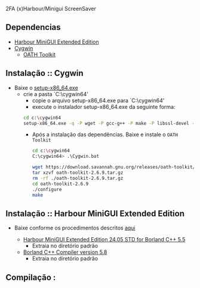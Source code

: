 2FA (x)Harbour/Minigui ScreenSaver

## Dependencias

- [Harbour MiniGUI Extended Edition](https://hmgextended.com/)
- [Cygwin](https://cygwin.com/)
    - [OATH Toolkit](https://savannah.nongnu.org/projects/oath-toolkit/#devtools)

## Instalação :: Cygwin

- Baixe o [setup-x86_64.exe](https://cygwin.com/setup-x86_64.exe)
    - crie a pasta `C:\cygwin64\'
        - copie o arquivo setup-x86_64.exe para `C:\cygwin64\'
        - execute o instalador setup-x86_64.exe da seguinte forma:
        ```bash
        cd c:\cygwin64
        setup-x86_64.exe -q -P wget -P gcc-g++ -P make -P libssl-devel -P zlib-devel -P ldd
        ```
      - Após a instalação das dependências. Baixe e instale o `OATH Toolkit`

        ```bash
        cd c:\cygwin64
        C:\cygwin64> .\Cygwin.bat
        ```
        
        ```bash
        wget https://download.savannah.gnu.org/releases/oath-toolkit/oath-toolkit-2.6.9.tar.gz
        tar xzvf oath-toolkit-2.6.9.tar.gz
        rm -rf ./oath-toolkit-2.6.9.tar.gz
        cd oath-toolkit-2.6.9
        ./configure
        make
        ```

## Instalação :: Harbour MiniGUI Extended Edition

- Baixe conforme os procedimentos descritos [aqui](https://hmgextended.com/download.html)

    - [Harbour MiniGUI Extended Edition 24.05 STD for Borland C++ 5.5](https://hmgextended.com/files/CONTRIB/hmg-24.06-pro.7z)
      - Extraia no diretório padrão     
    - [Borland C++ Compiler version 5.8](https://hmgextended.com/files/MISC/bcc582.zip)
      - Extraia no diretório padrão

## Compilação :
